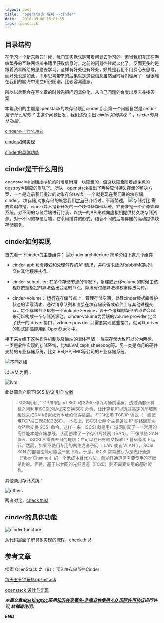 ```yaml
---
layout: post
title:  "openstack 系列 --cinder"
date:   2016-09-06 15:01:55
tags: openstack
---
```



## 目录结构

在学习一个新东西的时候，我们其实默认是带着问题去学习的。但当我们真正在卷帙繁多的互联网或者书籍里获取信息时。之前的问题往往就淡化了，反而更多的是跟着资料所给的思路去学习。这样有好处也有坏处，好处是我们不用费心去思考，而坏处也是如此，不用思考带来的后果就是这些信息虽然当时我们理解了，但很难在我们的脑海中建立知识图谱，比较容易遗忘。

所以以后我会在写文章的时候先把问题具象化，从自己问题的角度出发去寻找答案.

本篇我们的主题是openstack的块存储项目cinder,那么第一个问题自然是 *cinder是干什么用的？* 由这个问题出发，我们逐渐引出 *cinder如何实现？* ，*cinder的具体功能* 。

[cinder是干什么用的 ](#A)

[cinder如何实现 ](#B)

[cinder的具体功能](#C)


<a name="A"></a>

## cinder是干什么用的

openstack中创建虚拟机的时候是附带一块硬盘的，但这块硬盘随着虚拟机的destroy也相应的删除了。所以，openstack推出了两种应付持久存储的解决方案，一个是之前我们提过的对象存储swift，一个就是现在我们讲的块存储cinder。
块存储,对象存储的概念我们[之前](http://zhangchenchen.github.io/2016/09/02/openstack-swift/)已介绍过，不再赘述。
![存储对比](http://7xrnwq.com1.z0.glb.clouddn.com/20160907openstack-storage-compare.jpg)
需要说明的是，cinder并不是新开发的一个块设备存储系统，它更像是一个资源管理系统，对不同的存储后端进行封装，以统一的API形式向虚拟机提供持久块存储资源。对于不同的存储后端，它采用插件的形式，结合不同的后端存储的驱动提供块存储服务。

<a name="B"></a>

## cinder如何实现

首先看一下cinder的主要组件：
![cinder architecture](http://7xrnwq.com1.z0.glb.clouddn.com/20160907-openstack-cinder-part.jpg)
简单介绍下这几个组件：
 
 - cinder-api: 负责接受和处理外界的API请求，并将请求放入RabbitMQ队列，交由其他程序执行。
 
 - cinder-scheduler: 在多个存储节点的情况下，新建或迁移volume的时候由该程序依据指定的算法选出合适的节点。算法有过滤算法和权重算法两种。
 
 - cinder-volume： 运行在存储节点上，管理存储空间，处理cinder数据库维护状态的读写请求，通过消息队列和直接在块存储设备或软件上与其他进程交互。每个存储节点都有一个Volume Service，若干个这样的存储节点联合起来可以构成一个存储资源池。cinder-volume为后端的volume provider 定义了统一的 driver 接口，volume provider 只需要实现这些接口，就可以 driver 的形式即插即用到 OpenStack 中。

接下来介绍下这种插件机制以及后端的具体存储：
后端存储大致可以分为两类，一类是软件实现的存储系统，比如LVM,ceph,sheepdog等。另一类是商用的硬件支持的专业存储系统，比如IBM,HP,EMC等公司的专业存储系统。

![不同存储](http://7xrnwq.com1.z0.glb.clouddn.com/20160907openstack-cinder-storage.jpg)

以LVM 为例：

![lvm](http://7xrnwq.com1.z0.glb.clouddn.com/20160907-cinder-lvm.jpg)

此处简单介绍下iSCSI协议,引自 [wiki](https://zh.wikipedia.org/wiki/ISCSI):

 > iSCSI利用了TCP/IP的port 860 和 3260 作为沟通的渠道。透过两部计算机之间利用iSCSI的协议来交换SCSI命令，让计算机可以透过高速的局域网集线来把SAN模拟成为本地的储存装置。iSCSI使用 TCP/IP 协议（一般使用TCP端口860和3260）。 本质上，iSCSI 让两个主机通过 IP 网络相互协商然后交换 SCSI 命令。这样一来，iSCSI 就是用广域网仿真了一个常用的高性能本地存储总线，从而创建了一个存储局域网（SAN）。不像某些 SAN 协议，iSCSI 不需要专用的电缆；它可以在已有的交换和 IP 基础架构上运行。然而，如果不使用专用的网络或者子网（ LAN 或者 VLAN ），iSCSI SAN 的部署性能可能会严重下降。于是，iSCSI 常常被认为是光纤通道（Fiber Channel）的一个低成本替代方法，而光纤通道是需要专用的基础架构的。但是，基于以太网的光纤通道（FCoE）则不需要专用的基础架构。



其他商用存储系统：

![others](http://7xrnwq.com1.z0.glb.clouddn.com/20160907-cinder-other%20-storage.jpg)

两者对比，[check this!](chrome-extension://ikhdkkncnoglghljlkmcimlnlhkeamad/pdf-viewer/web/viewer.html?file=https%3A%2F%2Fevents.linuxfoundation.org%2Fsites%2Fevents%2Ffiles%2Fslides%2FCloudOpenJapan2014-Kimura_0.pdf)


<a name="C"></a>

## cinder的具体功能

![cinder functure](http://7xrnwq.com1.z0.glb.clouddn.com/20160907-cinder-functure.jpg)

从代码层面了解具体实现的流程，[check this!](https://www.ibm.com/developerworks/community/blogs/132cfa78-44b0-4376-85d0-d3096cd30d3f/entry/Create_Volume_%E6%93%8D%E4%BD%9C_Part_III_%E6%AF%8F%E5%A4%A95%E5%88%86%E9%92%9F%E7%8E%A9%E8%BD%AC_OpenStack_52?lang=en)





## 参考文章

[探索 OpenStack 之（9）：深入块存储服务Cinder ](http://www.cnblogs.com/sammyliu/p/4219974.html)

[每天五分钟玩转openstack ](https://www.ibm.com/developerworks/community/blogs/132cfa78-44b0-4376-85d0-d3096cd30d3f/entry/%E7%90%86%E8%A7%A3_Cinder_%E6%9E%B6%E6%9E%84_%E6%AF%8F%E5%A4%A95%E5%88%86%E9%92%9F%E7%8E%A9%E8%BD%AC_OpenStack_45?lang=en)

[openstack 设计与实现](https://book.douban.com/subject/26374647/)

***本篇文章由[pekingzcc](https://zhangchenchen.github.io/)采用[知识共享署名-非商业性使用 4.0 国际许可协议](https://creativecommons.org/licenses/by-nc-sa/4.0/)进行许可,转载请注明。***


 ***END***


